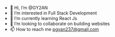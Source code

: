 - 👋 Hi, I’m @GY2AN
- 👀 I’m interested in Full Stack Development
- 🌱 I’m currently learning React Js
- 💞️ I’m looking to collaborate on building websites
- 📫 How to reach me pgyan237@gmail.com

<!---
GY2AN/GY2AN is a ✨ special ✨ repository because its `README.md` (this file) appears on your GitHub profile.
You can click the Preview link to take a look at your changes.
--->
